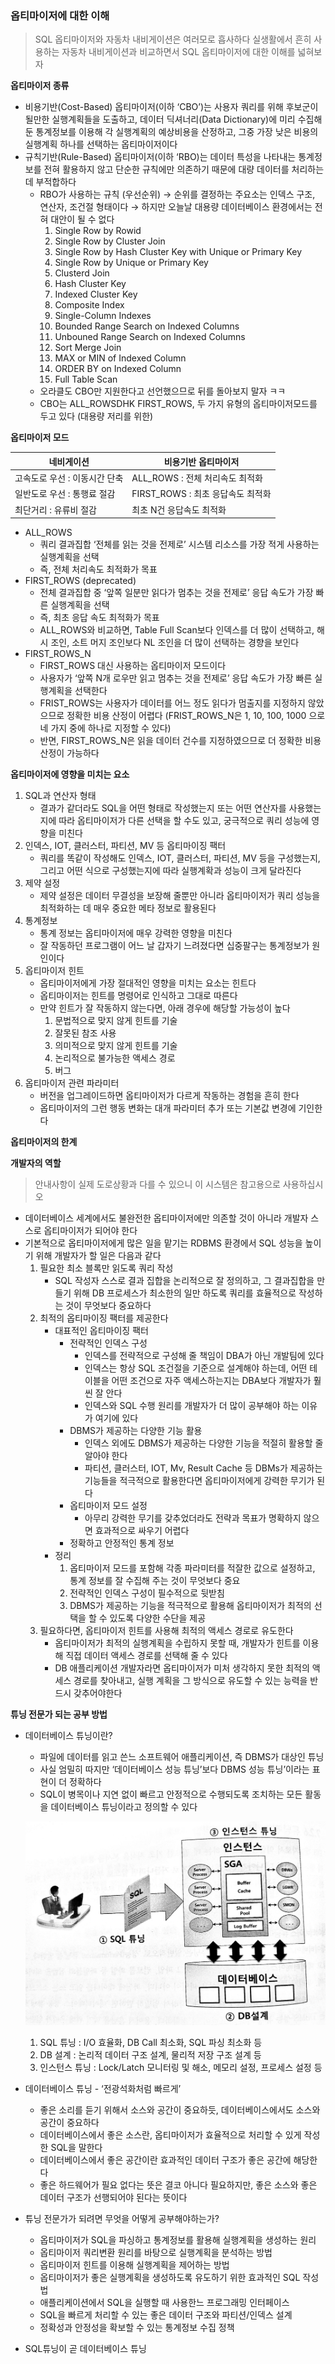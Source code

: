 ### 옵티마이저에 대한 이해

> SQL 옵티마이저와 자동차 내비게이션은 여러모로 흡사하다
실생활에서 흔히 사용하는 자동차 내비게이션과 비교하면서 SQL 옵티마이저에 대한 이해를 넓혀보자
>

**옵티마이저 종류**

- 비용기반(Cost-Based) 옵티마이저(이하 ‘CBO’)는 사용자 쿼리를 위해 후보군이 될만한 실행계획들을 도출하고, 데이터 딕셔너리(Data Dictionary)에 미리 수집해 둔 통계정보를 이용해 각 실행계획의 예상비용을 산정하고, 그중 가장 낮은 비용의 실행계획 하나를 선택하는 옵티마이저이다
- 규칙기반(Rule-Based) 옵티마이저(이하 ‘RBO)는 데이터 특성을 나타내는 통계정보를 전혀 활용하지 않고 단순한 규칙에만 의존하기 때문에 대량 데이터를 처리하는 데 부적합하다
    - RBO가 사용하는 규칙 (우선순위)
      → 순위를 결정하는 주요소는 인덱스 구조, 연산자, 조건절 형태이다
      → 하지만 오늘날 대용량 데이터베이스 환경에서는 전혀 대안이 될 수 없다
        1. Single Row by Rowid
        2. Single Row by Cluster Join
        3. Single Row by Hash Cluster Key with Unique or Primary Key
        4. Single Row by Unique or Primary Key
        5. Clusterd Join
        6. Hash Cluster Key
        7. Indexed Cluster Key
        8. Composite Index
        9. Single-Column Indexes
        10. Bounded Range Search on Indexed Columns
        11. Unbouned Range Search on Indexed Columns
        12. Sort Merge Join
        13. MAX or MIN of Indexed Column
        14. ORDER BY on Indexed Column
        15. Full Table Scan
    - 오라클도 CBO만 지원한다고 선언했으므로 뒤를 돌아보지 말자 ㅋㅋ
    - CBO는 ALL_ROWSDHK FIRST_ROWS, 두 가지 유형의 옵티마이저모드를 두고 있다 (대용량 저리를 위한)

**옵티마이저 모드**

| 네비게이션             | 비용기반 옵티마이저               |
|-------------------|--------------------------|
| 고속도로 우선 : 이동시간 단축 | ALL_ROWS : 전체 처리속도 최적화   |
| 일반도로 우선 : 통행료 절감  | FIRST_ROWS : 최초 응답속도 최적화 |
| 최단거리 : 유류비 절감     | 최초 N건 응답속도 최적화           |
- ALL_ROWS
    - 쿼리 결과집합 ‘전체를 읽는 것을 전제로’ 시스템 리소스를 가장 적게 사용하는 실행계획을 선택
    - 즉, 전체 처리속도 최적화가 목표
- FIRST_ROWS (deprecated)
    - 전체 결과집합 중 ‘앞쪽 일분만 읽다가 멈추는 것을 전제로’ 응답 속도가 가장 빠른 실행계획을 선택
    - 즉, 최초 응답 속도 최적화가 목표
    - ALL_ROWS와 비교하면, Table Full Scan보다 인덱스를 더 많이 선택하고, 해시 조인, 소트 머지 조인보다 NL 조인을 더 많이 선택하는 경향을 보인다
- FIRST_ROWS_N
    - FIRST_ROWS 대신 사용하는 옵티마이저 모드이다
    - 사용자가 ‘앞쪽 N개 로우만 읽고 멈추는 것을 전제로’ 응답 속도가 가장 빠른 실행계획을 선택한다
    - FRIST_ROWS는 사용자가 데이터를 어느 정도 읽다가 멈출지를 지정하지 않았으므로 정확한 비용 산정이 어렵다 (FRIST_ROWS_N은 1, 10, 100, 1000 으로 네 가지 중에 하나로 지정할 수 있다)
    - 반면, FIRST_ROWS_N은 읽을 데이터 건수를 지정하였으므로 더 정확한 비용 산정이 가능하다

**옵티마이저에 영향을 미치는 요소**

1. SQL과 연산자 형태
    - 결과가 같더라도 SQL을 어떤 형태로 작성했는지 또는 어떤 연산자를 사용했는지에 따라 옵티마이저가 다른 선택을 할 수도 있고, 궁극적으로 쿼리 성능에 영향을 미친다
2. 인덱스, IOT, 클러스터, 파티션, MV 등 옵티마이징 팩터
    - 쿼리를 똑같이 작성해도 인덱스, IOT, 클러스터, 파티션, MV 등을 구성했는지, 그리고 어떤 식으로 구성했는지에 따라 실행계확과 성능이 크게 달라진다
3. 제약 설정
    - 제약 설정은 데이터 무결성을 보장해 줄뿐만 아니라 옵티마이저가 쿼리 성능을 최적화하는 데 매우 중요한 메타 정보로 활용된다
4. 통계정보
    - 통계 정보는 옵티마이저에 매우 강력한 영향을 미친다
    - 잘 작동하던 프로그램이 어느 날 갑자기 느려졌다면 십중팔구는 통계정보가 원인이다
5. 옵티마이저 힌트
    - 옵티마이저에게 가장 절대적인 영향을 미치는 요소는 힌트다
    - 옵티마이저는 힌트를 명령어로 인식하고 그대로 따른다
    - 만약 힌트가 잘 작동하지 않는다면, 아래 경우에 해당할 가능성이 높다
        1. 문법적으로 맞지 않게 힌트를 기술
        2. 잘못된 참조 사용
        3. 의미적으로 맞지 않게 힌트를 기술
        4. 논리적으로 불가능한 액세스 경로
        5. 버그
6. 옵티마이저 관련 파라미터
    - 버전을 업그레이드하면 옵티마이저가 다르게 작동하는 경험을 흔히 한다
    - 옵티마이저의 그런 행동 변화는 대개 파라미터 추가 또는 기본값 변경에 기인한다

**옵티마이저의 한계**

**개발자의 역할**

> 안내사항이 실제 도로상황과 다를 수 있으니 이 시스템은 참고용으로 사용하십시오
>
- 데이터베이스 세계에서도 불완전한 옵티마이저에만 의존할 것이 아니라 개발자 스스로 옵티마이저가 되어야 한다
- 기본적으로 옵티마이저에게 많은 일을 맡기는 RDBMS 환경에서 SQL 성능을 높이기 위해 개발자가 할 일은 다음과 같다
    1. 필요한 최소 블록만 읽도록 쿼리 작성
        - SQL 작성자 스스로 결과 집합을 논리적으로 잘 정의하고, 그 결과집합을 만들기 위해 DB 프로세스가 최소한의 일만 하도록 쿼리를 효율적으로 작성하는 것이 무엇보다 중요하다
    2. 최적의 옵티마이징 팩터를 제공한다
        - 대표적인 옵티마이징 팩터
            - 전략적인 인덱스 구성
                - 인덱스를 전략적으로 구성해 줄 책임이 DBA가 아닌 개발팀에 있다
                - 인덱스는 항상 SQL 조건절을 기준으로 설계해야 하는데, 어떤 테이블을 어떤 조건으로 자주 액세스하는지는 DBA보다 개발자가 훨씬 잘 안다
                - 인덱스와 SQL 수행 원리를 개발자가 더 많이 공부해야 하는 이유가 여기에 있다
            - DBMS가 제공하는 다양한 기능 활용
                - 인덱스 외에도 DBMS가 제공하는 다양한 기능을 적절히 활용할 줄 알아야 한다
                - 파티션, 클러스터, IOT, Mv, Result Cache 등 DBMs가 제공하는 기능들을 적극적으로 활용한다면 옵티마이저에게 강력한 무기가 된다
            - 옵티마이저 모드 설정
                - 아무리 강력한 무기를 갖추었더라도 전략과 목표가 명확하지 않으면 효과적으로 싸우기 어렵다
            - 정확하고 안정적인 통계 정보
        - 정리
            1. 옵티마이저 모드를 포함해 각종 파라미터를 적잘한 값으로 설정하고, 통계 정보를 잘 수집해 주는 것이 무엇보다 중요
            2. 전략적인 인덱스 구성이 필수적으로 뒷받침
            3. DBMS가 제공하는 기능을 적극적으로 활용해 옵티마이저가 최적의 선택을 할 수 있도록 다양한 수단을 제공
    3. 필요하다면, 옵티마이저 힌트를 사용해 최적의 액세스 경로로 유도한다
        - 옵티마이저가 최적의 실행계획을 수립하지 못할 때, 개발자가 힌트를 이용해 직접 데이터 액세스 경로를 선택해 줄 수 있다
        - DB 애플리케이션 개발자라면 옵티마이저가 미처 생각하지 못한 최적의 액세스 경로를 찾아내고, 실행 계획을 그 방식으로 유도할 수 있는 능력을 반드시 갖추어야한다

**튜닝 전문가 되는 공부 방법**

- 데이터베이스 튜닝이란?
    - 파일에 데이터를 읽고 쓴느 소프트웨어 애플리케이션, 즉 DBMS가 대상인 튜닝
    - 사실 엄밀히 따지만 ‘데이터베이스 성능 튜닝’보다 DBMS 성능 튜닝’이라는 표현이 더 정확하다
    - SQL이 병목이나 지연 없이 빠르고 안정적으로 수행되도록 조치하는 모든 활동을 데이터베이스 튜닝이라고 정의할 수 있다

  ![img.png](img.png)

    1. SQL 튜닝 : I/O 효율화, DB Call 최소화, SQL 파싱 최소화 등
    2. DB 설계 : 논리적 데이터 구조 설계, 물리적 저장 구조 설계 등
    3. 인스턴스 튜닝 : Lock/Latch 모니터링 및 해소, 메모리 설정, 프로세스 설정 등
- 데이터베이스 튜닝 - ‘전광석화처럼 빠르게’
    - 좋은 소리를 듣기 위해서 소스와 공간이 중요하듯, 데이터베이스에서도 소스와 공간이 중요하다
    - 데이터베이스에서 좋은 소스란, 옵티마이저가 효율적으로 처리할 수 있게 작성한 SQL을 말한다
    - 데이터베이스에서 좋은 공간이란 효과적인 데이터 구조가 좋은 공간에 해당한다
    - 좋은 하드웨어가 필요 없다는 뜻은 결코 아니다 필요하지만, 좋은 소스와 좋은 데이터 구조가 선행되어야 된다는 뜻이다
- 튜닝 전문가가 되려면 무엇을 어떻게 공부해야하는가?
    - 옵티마이저가 SQL을 파싱하고 통계정보를 활용해 실행계획을 생성하는 원리
    - 옵티마이저 쿼리변환 원리를 바탕으로 실행계획을 분석하는 방법
    - 옵티마이저 힌트를 이용해 실행계획을 제어하는 방법
    - 옵티마이저가 좋은 실행계획을 생성하도록 유도하기 위한 효과적인 SQL 작성법
    - 애플리케이션에서 SQL을 실행할 때 사용한느 프로그래밍 인터페이스
    - SQL을 빠르게 처리할 수 있는 좋은 데이터 구조와 파티션/인덱스 설계
    - 정확성과 안정성을 확보할 수 있는 통계정보 수집 정책
- SQL튜닝이 곧 데이터베이스 튜닝

